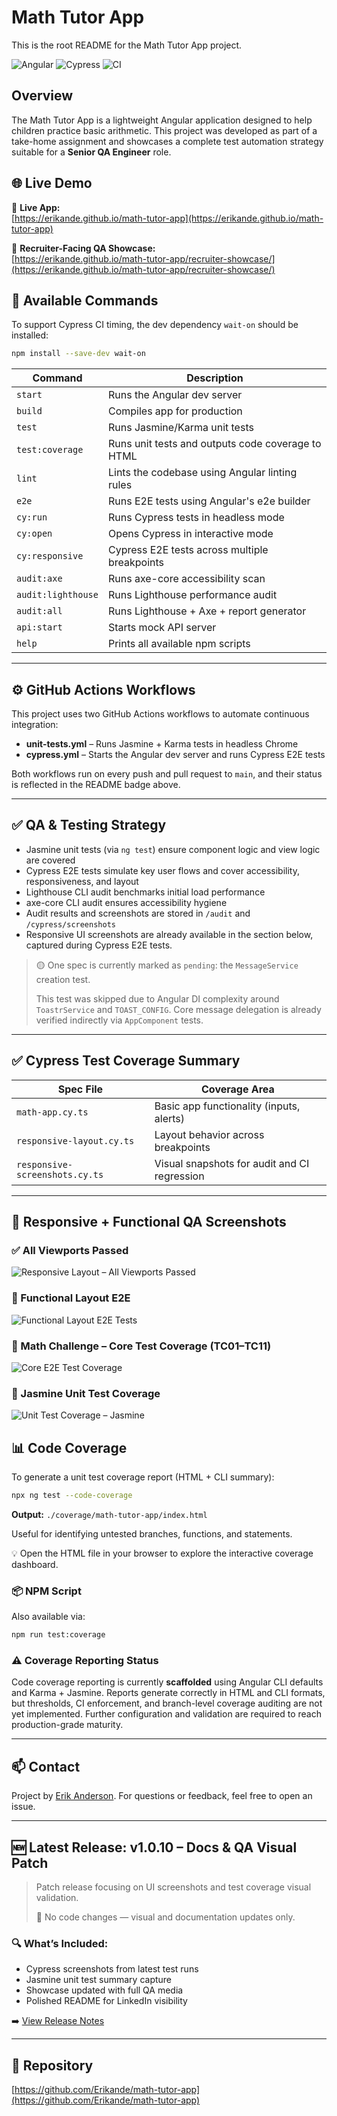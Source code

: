 # Math Tutor App

This is the root README for the Math Tutor App project.

![Angular](https://img.shields.io/badge/Angular-15+-red?logo=angular)
![Cypress](https://img.shields.io/badge/Tested_with-Cypress-4e4e4e?logo=cypress)
![CI](https://img.shields.io/github/actions/workflow/status/Erikande/math-tutor-app/unit-tests.yml?label=unit%20tests\&logo=githubactions)

## Overview

The Math Tutor App is a lightweight Angular application designed to help children practice basic arithmetic. This project was developed as part of a take-home assignment and showcases a complete test automation strategy suitable for a **Senior QA Engineer** role.

## 🌐 Live Demo

🎯 **Live App:**  
[https://erikande.github.io/math-tutor-app](https://erikande.github.io/math-tutor-app)

📸 **Recruiter-Facing QA Showcase:**  
[https://erikande.github.io/math-tutor-app/recruiter-showcase/](https://erikande.github.io/math-tutor-app/recruiter-showcase/)

## 🔧 Available Commands

To support Cypress CI timing, the dev dependency `wait-on` should be installed:

```bash
npm install --save-dev wait-on
```

| Command            | Description                                       |
| ------------------ | ------------------------------------------------- |
| `start`            | Runs the Angular dev server                       |
| `build`            | Compiles app for production                       |
| `test`             | Runs Jasmine/Karma unit tests                     |
| `test:coverage`    | Runs unit tests and outputs code coverage to HTML |
| `lint`             | Lints the codebase using Angular linting rules    |
| `e2e`              | Runs E2E tests using Angular's e2e builder        |
| `cy:run`           | Runs Cypress tests in headless mode               |
| `cy:open`          | Opens Cypress in interactive mode                 |
| `cy:responsive`    | Cypress E2E tests across multiple breakpoints     |
| `audit:axe`        | Runs axe-core accessibility scan                  |
| `audit:lighthouse` | Runs Lighthouse performance audit                 |
| `audit:all`        | Runs Lighthouse + Axe + report generator          |
| `api:start`        | Starts mock API server                            |
| `help`             | Prints all available npm scripts                  |

---

## ⚙️ GitHub Actions Workflows

This project uses two GitHub Actions workflows to automate continuous integration:

* **unit-tests.yml** – Runs Jasmine + Karma tests in headless Chrome
* **cypress.yml** – Starts the Angular dev server and runs Cypress E2E tests

Both workflows run on every push and pull request to `main`, and their status is reflected in the README badge above.

---

## ✅ QA & Testing Strategy

* Jasmine unit tests (via `ng test`) ensure component logic and view logic are covered
* Cypress E2E tests simulate key user flows and cover accessibility, responsiveness, and layout
* Lighthouse CLI audit benchmarks initial load performance
* axe-core CLI audit ensures accessibility hygiene
* Audit results and screenshots are stored in `/audit` and `/cypress/screenshots`
* Responsive UI screenshots are already available in the section below, captured during Cypress E2E tests.

> 🟡 One spec is currently marked as `pending`: the `MessageService` creation test.
>
> This test was skipped due to Angular DI complexity around `ToastrService` and `TOAST_CONFIG`.
> Core message delegation is already verified indirectly via `AppComponent` tests.

---

## ✅ Cypress Test Coverage Summary

| Spec File                      | Coverage Area                                |
| ------------------------------ | -------------------------------------------- |
| `math-app.cy.ts`               | Basic app functionality (inputs, alerts)     |
| `responsive-layout.cy.ts`      | Layout behavior across breakpoints           |
| `responsive-screenshots.cy.ts` | Visual snapshots for audit and CI regression |

---


## 🧪 Responsive + Functional QA Screenshots

### ✅ All Viewports Passed
![Responsive Layout – All Viewports Passed](./docs/screenshots/responsive-layout-all-viewports-passed.png)

### 🧪 Functional Layout E2E
![Functional Layout E2E Tests](./docs/screenshots/responsive-layout-functional-e2e-tests.png)

### 🔢 Math Challenge – Core Test Coverage (TC01–TC11)
![Core E2E Test Coverage](./docs/screenshots/math-challenge-core-e2e-coverage-tc01-to-tc11.png)

### 🧪 Jasmine Unit Test Coverage
![Unit Test Coverage – Jasmine](./docs/screenshots/jasmine-karma-unit-test-coverage.png)


## 📊 Code Coverage

To generate a unit test coverage report (HTML + CLI summary):

```bash
npx ng test --code-coverage
```

**Output:** `./coverage/math-tutor-app/index.html`

Useful for identifying untested branches, functions, and statements.

💡 Open the HTML file in your browser to explore the interactive coverage dashboard.

### 📦 NPM Script

Also available via:

```bash
npm run test:coverage
```

### ⚠️ Coverage Reporting Status

Code coverage reporting is currently **scaffolded** using Angular CLI defaults and Karma + Jasmine. Reports generate correctly in HTML and CLI formats, but thresholds, CI enforcement, and branch-level coverage auditing are not yet implemented. Further configuration and validation are required to reach production-grade maturity.

---

## 📫 Contact

Project by [Erik Anderson](https://github.com/Erikande). For questions or feedback, feel free to open an issue.


---

## 🆕 Latest Release: v1.0.10 – Docs & QA Visual Patch

> Patch release focusing on UI screenshots and test coverage visual validation.
>
> 📌 No code changes — visual and documentation updates only.

### 🔍 What’s Included:
- Cypress screenshots from latest test runs
- Jasmine unit test summary capture
- Showcase updated with full QA media
- Polished README for LinkedIn visibility

➡️ [View Release Notes](https://github.com/Erikande/math-tutor-app/releases/tag/v1.0.10)

---

## 🔗 Repository

[https://github.com/Erikande/math-tutor-app](https://github.com/Erikande/math-tutor-app)
